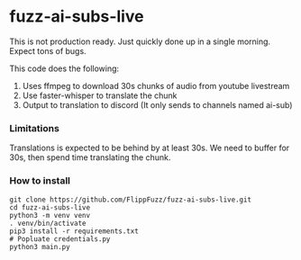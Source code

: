 # fuzz-ai-subs-live

This is not production ready.
Just quickly done up in a single morning.
Expect tons of bugs.

This code does the following:
1. Uses ffmpeg to download 30s chunks of audio from youtube livestream
2. Use faster-whisper to translate the chunk
3. Output to translation to discord (It only sends to channels named ai-sub)

### Limitations
Translations is expected to be behind by at least 30s.
We need to buffer for 30s, then spend time translating the chunk.

### How to install
```commandline
git clone https://github.com/FlippFuzz/fuzz-ai-subs-live.git
cd fuzz-ai-subs-live
python3 -m venv venv
. venv/bin/activate
pip3 install -r requirements.txt
# Popluate credentials.py
python3 main.py
```
